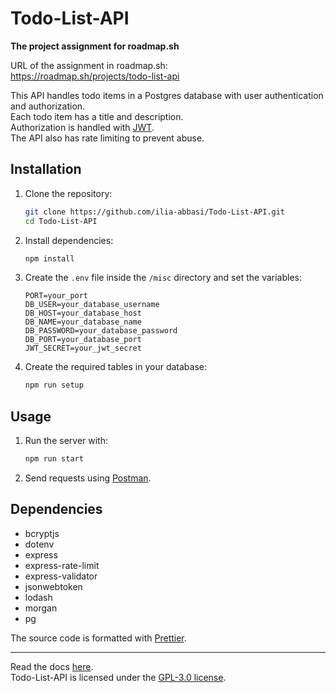 # Todo-List-API

**The project assignment for roadmap.sh**

URL of the assignment in roadmap.sh:  
https://roadmap.sh/projects/todo-list-api

This API handles todo items in a Postgres database with user authentication and
authorization.  
Each todo item has a title and description.  
Authorization is handled with [JWT](https://www.jwt.io/).  
The API also has rate limiting to prevent abuse.

## Installation

1. Clone the repository:

   ```sh
   git clone https://github.com/ilia-abbasi/Todo-List-API.git
   cd Todo-List-API
   ```

2. Install dependencies:

   ```sh
   npm install
   ```

3. Create the `.env` file inside the `/misc` directory and set the variables:

   ```env
   PORT=your_port
   DB_USER=your_database_username
   DB_HOST=your_database_host
   DB_NAME=your_database_name
   DB_PASSWORD=your_database_password
   DB_PORT=your_database_port
   JWT_SECRET=your_jwt_secret
   ```

4. Create the required tables in your database:

   ```sh
   npm run setup
   ```

## Usage

1. Run the server with:

   ```sh
   npm run start
   ```

2. Send requests using [Postman](https://www.postman.com/).

## Dependencies

- bcryptjs
- dotenv
- express
- express-rate-limit
- express-validator
- jsonwebtoken
- lodash
- morgan
- pg

The source code is formatted with [Prettier](https://prettier.io/).

---

Read the docs
[here](https://github.com/ilia-abbasi/Todo-List-API/blob/main/misc/Documentation.md).  
Todo-List-API is licensed under the
[GPL-3.0 license](https://github.com/ilia-abbasi/Todo-List-API/blob/main/LICENSE).
